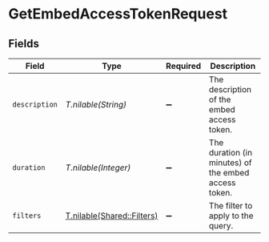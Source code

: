# GetEmbedAccessTokenRequest


## Fields

| Field                                                        | Type                                                         | Required                                                     | Description                                                  |
| ------------------------------------------------------------ | ------------------------------------------------------------ | ------------------------------------------------------------ | ------------------------------------------------------------ |
| `description`                                                | *T.nilable(String)*                                          | :heavy_minus_sign:                                           | The description of the embed access token.                   |
| `duration`                                                   | *T.nilable(Integer)*                                         | :heavy_minus_sign:                                           | The duration (in minutes) of the embed access token.         |
| `filters`                                                    | [T.nilable(Shared::Filters)](../../models/shared/filters.md) | :heavy_minus_sign:                                           | The filter to apply to the query.                            |